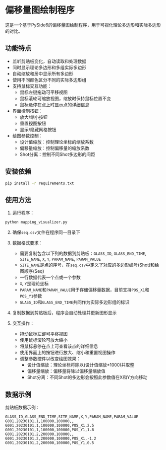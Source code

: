 # 偏移量图绘制程序

这是一个基于PySide6的偏移量图绘制程序，用于可视化理论多边形和实际多边形的对比。

## 功能特点

- 监听剪贴板变化，自动读取和处理数据
- 同时显示理论多边形和多组实际多边形
- 自动缩放和居中显示所有多边形
- 使用不同颜色区分不同的实际多边形组
- 支持鼠标交互功能：
  - 鼠标左键拖动可平移视图
  - 鼠标滚轮可缩放视图，缩放时保持鼠标位置不变
  - 鼠标悬停在点上时显示点的详细信息
- 界面控制按钮：
  - 放大/缩小按钮
  - 重置视图按钮
  - 显示/隐藏网格按钮
- 绘图参数控制：
  - 设计值缩放：控制理论坐标的缩放系数
  - 偏移量缩放：控制偏移量的缩放系数
  - Shot分离：控制不同Shot多边形的间距

## 安装依赖

```bash
pip install -r requirements.txt
```

## 使用方法

1. 运行程序：

```bash
python mapping_visualizer.py
```

2. 确保`seq.csv`文件在程序同一目录下

3. 数据格式要求：
   - 需要复制包含以下列的数据到剪贴板：`GLASS_ID`, `GLASS_END_TIME`, `SITE_NAME`, `X`, `Y`, `PARAM_NAME`, `PARAM_VALUE`
   - `SITE_NAME`是点的序号，在`seq.csv`中定义了对应的多边形编号(Shot)和绘图顺序(Seq)
   - 一行数据代表一个点或一个参数
   - `X`, `Y`是理论坐标
   - `PARAM_NAME`和`PARAM_VALUE`用于存储偏移量数据，目前支持`POS_X1`和`POS_Y1`参数
   - `GLASS_ID`和`GLASS_END_TIME`共同作为实际多边形组的标识

4. 复制数据到剪贴板后，程序会自动处理并更新图形显示

5. 交互操作：
   - 拖动鼠标左键可平移视图
   - 使用鼠标滚轮可放大缩小
   - 将鼠标悬停在点上可查看该点的详细信息
   - 使用界面上的按钮进行放大、缩小和重置视图操作
   - 调整参数控件以改变绘图效果：
     - 设计值缩放：理论坐标将除以(设计值缩放*1000)并取整
     - 偏移量缩放：偏移量将除以偏移量缩放值
     - Shot分离：不同Shot的多边形会按照此参数值在X和Y方向移动

## 数据示例

剪贴板数据示例：
```
GLASS_ID,GLASS_END_TIME,SITE_NAME,X,Y,PARAM_NAME,PARAM_VALUE
G001,20230101,1,100000,100000,,
G001,20230101,1,100000,100000,POS_X1,2.5
G001,20230101,1,100000,100000,POS_Y1,1.8
G001,20230101,2,200000,100000,,
G001,20230101,2,200000,100000,POS_X1,-1.2
G001,20230101,2,200000,100000,POS_Y1,0.5
``` 